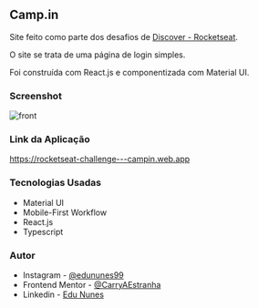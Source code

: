 ## Camp.in

Site feito como parte dos desafios de [Discover - Rocketseat](https://app.rocketseat.com.br/discover/challenges).

O site se trata de uma página de login simples.

Foi construída com React.js e componentizada com Material UI.

### Screenshot

![front](https://user-images.githubusercontent.com/107494885/194580446-78bd30c0-e844-4d62-a14c-afc1d191ec20.png)

### Link da Aplicação

https://rocketseat-challenge---campin.web.app

### Tecnologias Usadas

- Material UI
- Mobile-First Workflow
- React.js
- Typescript

### Autor

- Instagram - [@edununes99](https://www.instagram.com/edununes99/)
- Frontend Mentor - [@CarryAEstranha](https://www.frontendmentor.io/profile/CarryAEstranha/)
- Linkedin - [Edu Nunes](https://www.linkedin.com/in/edu-nunes-627422209/)
